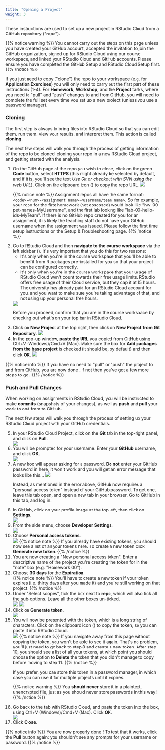 ```yaml
---
title: "Opening a Project"
weight: 3
---
```

These instructions are used to set up a new project in RStudio Cloud from a GitHub repository ("repo").

{{% notice warning %}}
You cannot carry out the steps on this page unless you have created your GitHub account, accepted the invitation to join the GitHub organization, signed up for RStudio Cloud using our course workspace, and linked your RStudio Cloud and GitHub accounts. Please ensure you have completed the <a id="GitHubSetup">GitHub Setup</a> and <a id="RStudioCloudSetup">RStudio Cloud Setup</a> first.
{{% /notice %}}


If you just need to copy ("clone") the repo to your workspace (e.g. for <strong>Application Exercises</strong>) you will only need to carry out the first part of these instructions (1-4). For <strong>Homework</strong>, <strong>Workshop</strong>, and the <strong>Project</strong> tasks, where you need to "pull" and "push" changes to and from GitHub, you will need to complete the full set every time you set up a new project (unless you use a password manager).

### Cloning
The first step is always to bring files into RStudio Cloud so that you can edit them, run them, view your results, and interpret them. This action is called **cloning**.

The next few steps will walk you through the process of getting information of the repo to be cloned, cloning your repo in a new RStudio Cloud project, and getting started with the analysis.

<ol>

<li>
  On the GitHub page of the repo you wish to clone, click on the green <strong>Code</strong> button, select <strong>HTTPS</strong> (this might already be selected by default, and if it is, you'll see the text <em>Use Git or checkout with SVN using the web URL</em>).
  Click on the clipboard icon (<i class="fas fa-clipboard"></i>) to copy the repo URL.
  
  <img src="/images/troubleshoot/clone-repo-link.png">
  
  {{% notice note %}}
  Assignment repos all have the same format:
  `<code>-<num>-<assignment name>-<username/team name>`. So for example, your repo for the first homework (not assessed) would look like "hw-00-pet-names-MyUsername", and the first lab looking like "lab-00-hello-ids-MyTeam". If there is no GitHub repo created for you for an assignment, it is likely the teaching staff do not have your GitHub username when the assignment was issued. Please follow the first time setup instructions on the <a id="troubleshoot">Setup & Troubleshooting</a> page.
  {{% /notice %}}
</li>

<li>Go to <a id="RStudioCloud">RStudio Cloud</a> and then <strong>navigate to the course workspace</strong> via the left sidebar (<i class="fas fa-bars"></i>). It's very important that you do this for two reasons:
  <ul>
    <li>It's only when you're in the course workspace that you'll be able to benefit from R packages pre-installed for you so that your project can be configured correctly.</li>
    <li>It's only when you're in the course workspace that your usage of RStudio Cloud won't count towards their free usage limits. RStudio offers free usage of their Cloud service, but they cap it at 15 hours. The university has already paid for an RStudio Cloud account for you, and you want to make sure you're taking advantage of that, and not using up your personal free hours.</li>
  </ul>

<img src="/images/troubleshoot/course-workspace.png">

Before you proceed, confirm that you are in the course workspace by checking out what's on your top bar in RStudio Cloud.
</li>

<li>Click on <strong>New Project</strong> at the top right, then click on <strong>New Project from Git Repository</strong>.
<img src="/images/troubleshoot/10-new-project.png"/>
</li>

<li>
In the pop-up window, <strong>paste the URL</strong> you copied from GitHub using Ctrl+V (Windows)/Cmd+V (Mac). Make sure the box for <strong>Add packages from the base project</strong> is checked (it should be, by default) and then click <strong>OK</strong>.

<img src="/images/troubleshoot/11-url.png"/>
</li>

</ol>

{{% notice info %}}
If you have no need to "pull" or "push" the project to and from GitHub, you are now done <i class="fas fa-glass-cheers"></i>. If not then you've got a few more steps to go <i class="far fa-tired"></i>.
{{% /notice %}}

### Push and Pull Changes
When working on assignments in RStudio Cloud, you will be instructed to make **commits** (snapshots of your changes), as well as **push** and **pull** your work to and from to GitHub.

The next few steps will walk you through the process of setting up your RStudio Cloud project with your GitHub credentials.

<ol start="5">
<li>In your RStudio Cloud Project, click on the <strong>Git</strong> tab in the top-right panel, and click on <strong>Pull</strong>.</li>
<img src="/images/troubleshoot/12-rstudio-pull.png"/>
<li>You will be prompted for your username.  Enter your <strong>GitHub</strong> username, and click <strong>OK</strong>.</li>
<img src="/images/troubleshoot/13-username.png"/>

<li>A new box will appear asking for a password. <strong>Do not</strong> enter your GitHub password in here, it won't work and you will get an error message that looks like this... 
<img src="/images/troubleshoot/pass-error.PNG"/>

Instead, as mentioned in the error above, GitHub now requires a "personal access token" instead of your GitHub password. To get one, leave this tab open, and open a new tab in your browser. Go to <a id="GitHub">GitHub</a> in this tab, and log in.</li>

<li>In GitHub, click on your profile image at the top left, then click on <strong>Settings</strong>.</li>
<img src="/images/troubleshoot/01-github-menu.png"/>

<li>From the side menu, choose <strong>Developer Settings</strong>.</li>
<img src="/images/troubleshoot/02-github-develop.png"/>

<li>Choose <strong>Personal access tokens</strong>.</li>
<img src="/images/troubleshoot/03-github-PAT.png"/>
{{% notice note %}}
If you already have existing tokens, you should now see a list of all your tokens here. To create a new token click <strong>Generate new token</strong>.
{{% /notice %}}

<li>You are now creating a "New personal access token". Enter a descriptive name of the project you're creating the token for in the "note" box (e.g. "Homework 00").</li>

<li>Choose <strong>30 days</strong> for the <strong>Expiration</strong>.</li>
{{% notice note %}}
You'll have to create a new token if your token expires (i.e. thirty days after you made it) and you're still working on that project.  
{{% /notice %}}

<li>Under "Select scopes", tick the box next to <strong>repo</strong>, which will also tick all the sub-options.  Leave all the other boxes un-ticked.</li>
<img src="/images/troubleshoot/05a-github-tickboxes.png"/>
<img src="/images/troubleshoot/05b-github-tickboxes.png"/>

<li>Click on <strong>Generate token</strong>.</li>
<img src="/images/troubleshoot/06-github-gen-token.png"/>

<li>You will now be presented with the token, which is a long string of characters.  Click on the clipboard icon (<i class="far fa-clipboard"></i>) to copy the token, so you can paste it into RStudio Cloud.</li>
<img src="/images/troubleshoot/07-github-copy.png"/>
{{% notice note %}}
If you navigate away from this page without copying the token, you won't be able to see it again.  That's no problem, you'll just need to go back to step 8 and create a new token. After step 10, you should see a list of all your tokens, at which point you should choose the option to <strong>Delete</strong> the token that you didn't manage to copy before moving to step 11.  
{{% /notice %}}

If you prefer, you can store this token in a password manager, in which case you can use it for multiple projects until it expires.  

{{% notice warning %}}
You <strong>should never</strong> store it in a plaintext, unencrypted file, just as you should never store passwords in this way!
{{% /notice %}}

<li>Go back to the tab with RStudio Cloud, and paste the token into the box, using Ctrl+V (Windows)/Cmd+V (Mac).  Click <strong>OK</strong>.</li>
<img src="/images/troubleshoot/14-token-entry.png"/>
<li>Click <strong>Close</strong>.</li>
</ol>

{{% notice info %}}
You are now properly done <i class="fas fa-glass-cheers"></i>! To test that it works, click the <strong>Pull</strong> button again: you shouldn't see any prompts for your username or password.
{{% /notice %}}
